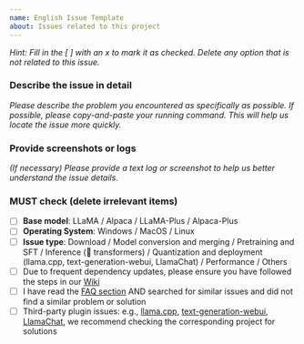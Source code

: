 ```yaml
---
name: English Issue Template
about: Issues related to this project
---
```


*Hint: Fill in the [ ] with an x to mark it as checked. Delete any option that is not related to this issue.*

### Describe the issue in detail

*Please describe the problem you encountered as specifically as possible. If possible, please copy-and-paste your running command. This will help us locate the issue more quickly.*

### Provide screenshots or logs

*(If necessary) Please provide a text log or screenshot to help us better understand the issue details.*


### MUST check (delete irrelevant items)

- [ ] **Base model**: LLaMA  / Alpaca / LLaMA-Plus / Alpaca-Plus
- [ ] **Operating System**: Windows / MacOS / Linux
- [ ] **Issue type**: Download / Model conversion and merging / Pretraining and SFT / Inference (🤗 transformers) / Quantization and deployment (llama.cpp, text-generation-webui, LlamaChat) / Performance / Others
- [ ] Due to frequent dependency updates, please ensure you have followed the steps in our [Wiki](https://github.com/ymcui/Chinese-LLaMA-Alpaca/wiki)
- [ ] I have read the [FAQ section](https://github.com/ymcui/Chinese-LLaMA-Alpaca/wiki/FAQ) AND searched for similar issues and did not find a similar problem or solution
- [ ] Third-party plugin issues: e.g., [llama.cpp](https://github.com/ggerganov/llama.cpp), [text-generation-webui](https://github.com/oobabooga/text-generation-webui), [LlamaChat](https://github.com/alexrozanski/LlamaChat), we recommend checking the corresponding project for solutions
